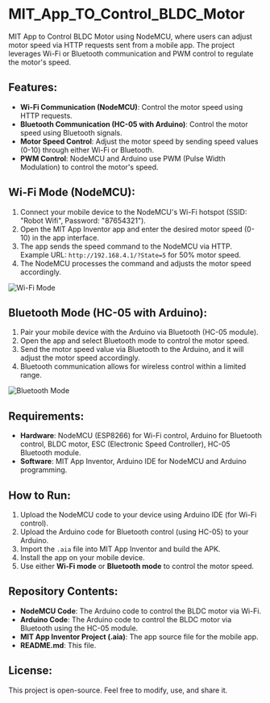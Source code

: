 # MIT_App_TO_Control_BLDC_Motor

MIT App to Control BLDC Motor using NodeMCU, where users can adjust motor speed via HTTP requests sent from a mobile app. The project leverages Wi-Fi or Bluetooth communication and PWM control to regulate the motor's speed.

## Features:
- **Wi-Fi Communication (NodeMCU)**: Control the motor speed using HTTP requests.
- **Bluetooth Communication (HC-05 with Arduino)**: Control the motor speed using Bluetooth signals.
- **Motor Speed Control**: Adjust the motor speed by sending speed values (0-10) through either Wi-Fi or Bluetooth.
- **PWM Control**: NodeMCU and Arduino use PWM (Pulse Width Modulation) to control the motor's speed.

## Wi-Fi Mode (NodeMCU):
1. Connect your mobile device to the NodeMCU's Wi-Fi hotspot (SSID: "Robot Wifi", Password: "87654321").
2. Open the MIT App Inventor app and enter the desired motor speed (0-10) in the app interface.
3. The app sends the speed command to the NodeMCU via HTTP. Example URL: `http://192.168.4.1/?State=5` for 50% motor speed.
4. The NodeMCU processes the command and adjusts the motor speed accordingly.

![Wi-Fi Mode](https://github.com/indala/MIT_App_TO_Control_BLDC_Motor/images/wifi_mode.jpg)

## Bluetooth Mode (HC-05 with Arduino):
1. Pair your mobile device with the Arduino via Bluetooth (HC-05 module).
2. Open the app and select Bluetooth mode to control the motor speed.
3. Send the motor speed value via Bluetooth to the Arduino, and it will adjust the motor speed accordingly.
4. Bluetooth communication allows for wireless control within a limited range.

![Bluetooth Mode](https://github.com/indala/MIT_App_TO_Control_BLDC_Motor/images/bluetooth_mode.jpg)

## Requirements:
- **Hardware**: NodeMCU (ESP8266) for Wi-Fi control, Arduino for Bluetooth control, BLDC motor, ESC (Electronic Speed Controller), HC-05 Bluetooth module.
- **Software**: MIT App Inventor, Arduino IDE for NodeMCU and Arduino programming.

## How to Run:
1. Upload the NodeMCU code to your device using Arduino IDE (for Wi-Fi control).
2. Upload the Arduino code for Bluetooth control (using HC-05) to your Arduino.
3. Import the `.aia` file into MIT App Inventor and build the APK.
4. Install the app on your mobile device.
5. Use either **Wi-Fi mode** or **Bluetooth mode** to control the motor speed.

## Repository Contents:
- **NodeMCU Code**: The Arduino code to control the BLDC motor via Wi-Fi.
- **Arduino Code**: The Arduino code to control the BLDC motor via Bluetooth using the HC-05 module.
- **MIT App Inventor Project (.aia)**: The app source file for the mobile app.
- **README.md**: This file.

## License:
This project is open-source. Feel free to modify, use, and share it.
